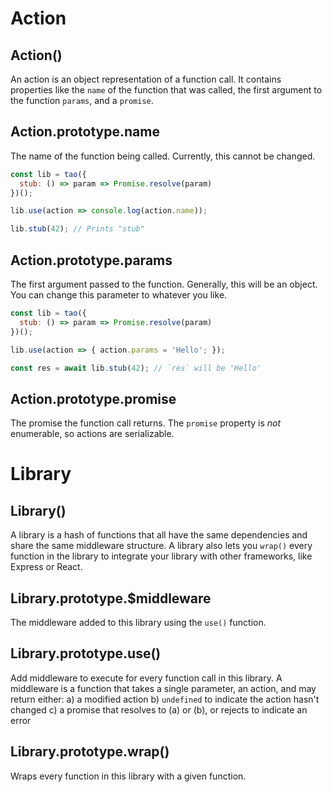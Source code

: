# Action

## Action()

An action is an object representation of a function call. It contains
properties like the `name` of the function that was called, the first
argument to the function `params`, and a `promise`.

## Action.prototype.name

The name of the function being called. Currently, this cannot be changed.

```javascript
const lib = tao({
  stub: () => param => Promise.resolve(param)
})();

lib.use(action => console.log(action.name));

lib.stub(42); // Prints "stub"
```

## Action.prototype.params

The first argument passed to the function. Generally, this will be an object.
You can change this parameter to whatever you like.

```javascript
const lib = tao({
  stub: () => param => Promise.resolve(param)
})();

lib.use(action => { action.params = 'Hello'; });

const res = await lib.stub(42); // `res` will be 'Hello'
```

## Action.prototype.promise

The promise the function call returns. The `promise` property is *not*
enumerable, so actions are serializable.

# Library

## Library()

A library is a hash of functions that all have the same dependencies and
share the same middleware structure. A library also lets you `wrap()` every
function in the library to integrate your library with other frameworks,
like Express or React.

## Library.prototype.$middleware

The middleware added to this library using the `use()` function.

## Library.prototype.use()

Add middleware to execute for every function call in this library. A
middleware is a function that takes a single parameter, an action, and
may return either:
a) a modified action
b) `undefined` to indicate the action hasn't changed
c) a promise that resolves to (a) or (b), or rejects to indicate an error

## Library.prototype.wrap()

Wraps every function in this library with a given function.

